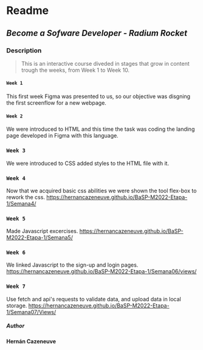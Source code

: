 # Readme
## _Become a Sofware Developer - Radium Rocket_
### Description 
>This is an interactive course diveded in stages that grow in content trough the weeks, from Week 1 to Week 10.
#### ```Week 1```
This first week Figma was presented to us, so our objective was disgning the first screenflow for a new webpage.
#### ```Week 2```
We were introduced to HTML and this time the task was coding the landing page developed in Figma with this language.
### ```Week 3```
We were introduced to CSS added styles to the HTML file with it.
### ```Week 4```
Now that we acquired basic css abilities we were shown the tool flex-box to rework the css.
https://hernancazeneuve.github.io/BaSP-M2022-Etapa-1/Semana4/
### ```Week 5```
Made Javascript excercises.
https://hernancazeneuve.github.io/BaSP-M2022-Etapa-1/Semana5/
### ```Week 6```
We linked Javascript to the sign-up and login pages.
https://hernancazeneuve.github.io/BaSP-M2022-Etapa-1/Semana06/views/
### ```Week 7```
Use fetch and api's requests to validate data, and upload data in local storage.
https://hernancazeneuve.github.io/BaSP-M2022-Etapa-1/Semana07/Views/
##### Author
**Hernán Cazeneuve**
